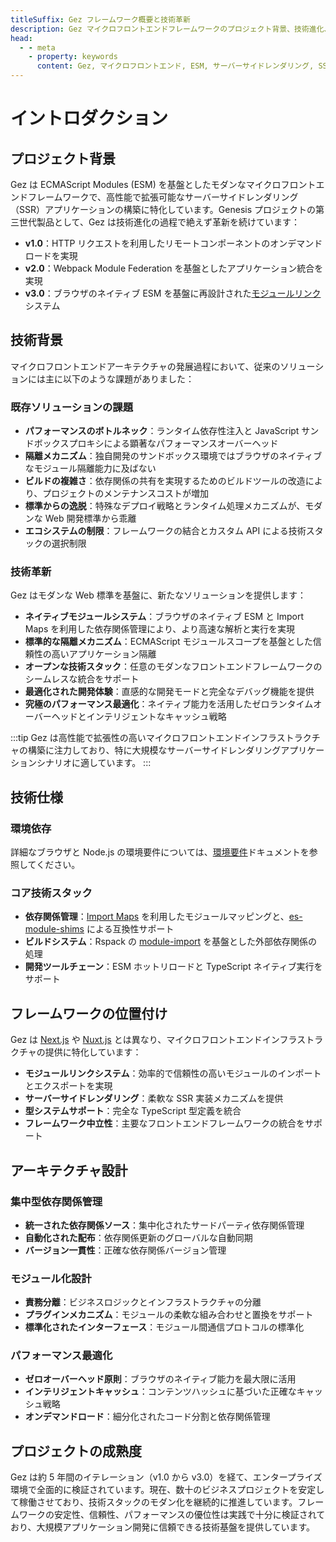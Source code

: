 ```yaml
---
titleSuffix: Gez フレームワーク概要と技術革新
description: Gez マイクロフロントエンドフレームワークのプロジェクト背景、技術進化、コアメリットを深く理解し、ESM ベースのモダンなサーバーサイドレンダリング（SSR）ソリューションを探求します。
head:
  - - meta
    - property: keywords
      content: Gez, マイクロフロントエンド, ESM, サーバーサイドレンダリング, SSR, 技術革新, モジュールフェデレーション
---
```


# イントロダクション

## プロジェクト背景
Gez は ECMAScript Modules (ESM) を基盤としたモダンなマイクロフロントエンドフレームワークで、高性能で拡張可能なサーバーサイドレンダリング（SSR）アプリケーションの構築に特化しています。Genesis プロジェクトの第三世代製品として、Gez は技術進化の過程で絶えず革新を続けています：

- **v1.0**：HTTP リクエストを利用したリモートコンポーネントのオンデマンドロードを実現
- **v2.0**：Webpack Module Federation を基盤としたアプリケーション統合を実現
- **v3.0**：ブラウザのネイティブ ESM を基盤に再設計された[モジュールリンク](/guide/essentials/module-link)システム

## 技術背景
マイクロフロントエンドアーキテクチャの発展過程において、従来のソリューションには主に以下のような課題がありました：

### 既存ソリューションの課題
- **パフォーマンスのボトルネック**：ランタイム依存性注入と JavaScript サンドボックスプロキシによる顕著なパフォーマンスオーバーヘッド
- **隔離メカニズム**：独自開発のサンドボックス環境ではブラウザのネイティブなモジュール隔離能力に及ばない
- **ビルドの複雑さ**：依存関係の共有を実現するためのビルドツールの改造により、プロジェクトのメンテナンスコストが増加
- **標準からの逸脱**：特殊なデプロイ戦略とランタイム処理メカニズムが、モダンな Web 開発標準から乖離
- **エコシステムの制限**：フレームワークの結合とカスタム API による技術スタックの選択制限

### 技術革新
Gez はモダンな Web 標準を基盤に、新たなソリューションを提供します：

- **ネイティブモジュールシステム**：ブラウザのネイティブ ESM と Import Maps を利用した依存関係管理により、より高速な解析と実行を実現
- **標準的な隔離メカニズム**：ECMAScript モジュールスコープを基盤とした信頼性の高いアプリケーション隔離
- **オープンな技術スタック**：任意のモダンなフロントエンドフレームワークのシームレスな統合をサポート
- **最適化された開発体験**：直感的な開発モードと完全なデバッグ機能を提供
- **究極のパフォーマンス最適化**：ネイティブ能力を活用したゼロランタイムオーバーヘッドとインテリジェントなキャッシュ戦略

:::tip
Gez は高性能で拡張性の高いマイクロフロントエンドインフラストラクチャの構築に注力しており、特に大規模なサーバーサイドレンダリングアプリケーションシナリオに適しています。
:::

## 技術仕様

### 環境依存
詳細なブラウザと Node.js の環境要件については、[環境要件](/guide/start/environment)ドキュメントを参照してください。

### コア技術スタック
- **依存関係管理**：[Import Maps](https://caniuse.com/?search=import%20map) を利用したモジュールマッピングと、[es-module-shims](https://github.com/guybedford/es-module-shims) による互換性サポート
- **ビルドシステム**：Rspack の [module-import](https://rspack.dev/config/externals#externalstypemodule-import) を基盤とした外部依存関係の処理
- **開発ツールチェーン**：ESM ホットリロードと TypeScript ネイティブ実行をサポート

## フレームワークの位置付け
Gez は [Next.js](https://nextjs.org) や [Nuxt.js](https://nuxt.com/) とは異なり、マイクロフロントエンドインフラストラクチャの提供に特化しています：

- **モジュールリンクシステム**：効率的で信頼性の高いモジュールのインポートとエクスポートを実現
- **サーバーサイドレンダリング**：柔軟な SSR 実装メカニズムを提供
- **型システムサポート**：完全な TypeScript 型定義を統合
- **フレームワーク中立性**：主要なフロントエンドフレームワークの統合をサポート

## アーキテクチャ設計

### 集中型依存関係管理
- **統一された依存関係ソース**：集中化されたサードパーティ依存関係管理
- **自動化された配布**：依存関係更新のグローバルな自動同期
- **バージョン一貫性**：正確な依存関係バージョン管理

### モジュール化設計
- **責務分離**：ビジネスロジックとインフラストラクチャの分離
- **プラグインメカニズム**：モジュールの柔軟な組み合わせと置換をサポート
- **標準化されたインターフェース**：モジュール間通信プロトコルの標準化

### パフォーマンス最適化
- **ゼロオーバーヘッド原則**：ブラウザのネイティブ能力を最大限に活用
- **インテリジェントキャッシュ**：コンテンツハッシュに基づいた正確なキャッシュ戦略
- **オンデマンドロード**：細分化されたコード分割と依存関係管理

## プロジェクトの成熟度
Gez は約 5 年間のイテレーション（v1.0 から v3.0）を経て、エンタープライズ環境で全面的に検証されています。現在、数十のビジネスプロジェクトを安定して稼働させており、技術スタックのモダン化を継続的に推進しています。フレームワークの安定性、信頼性、パフォーマンスの優位性は実践で十分に検証されており、大規模アプリケーション開発に信頼できる技術基盤を提供しています。